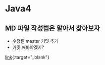 # Java4

## MD 파일 작성법은 알아서 찾아보자

- 수정된 master 커밋 추가
- 커밋 해봐야겠지?

[link](https://naver.com){:target="_blank"}
